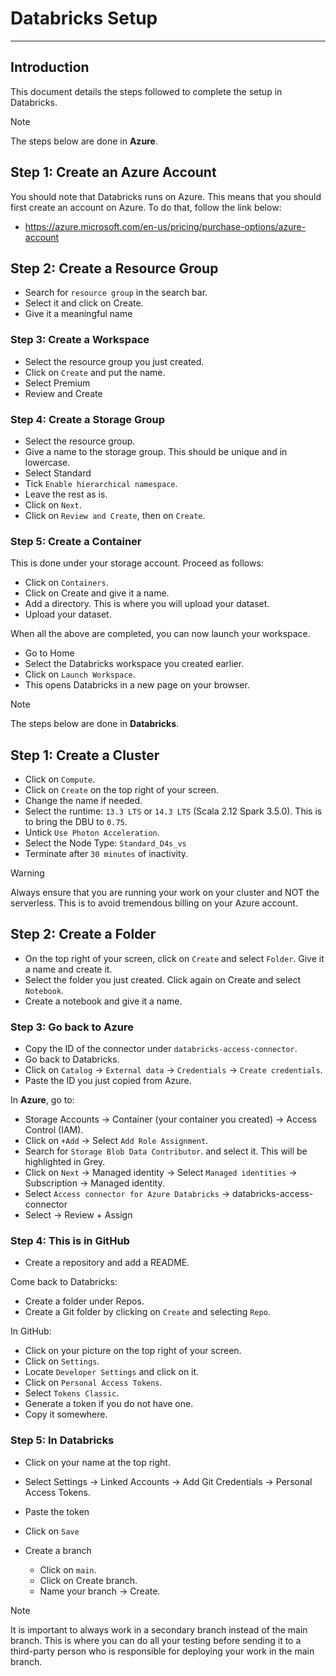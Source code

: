 # Databricks Setup
----

## Introduction
This document details the steps followed to complete the setup in Databricks. 

> [!NOTE]
> The steps below are done in **Azure**.

## Step 1: Create an Azure Account
You should note that Databricks runs on Azure. This means that you should first create an account on Azure. To do that, follow the link below:
* https://azure.microsoft.com/en-us/pricing/purchase-options/azure-account

## Step 2: Create a Resource Group
* Search for `resource group` in the search bar. 
* Select it and click on Create. 
* Give it a meaningful name

### Step 3: Create a Workspace
* Select the resource group you just created.
* Click on `Create` and put the name.
* Select Premium
* Review and Create

### Step 4: Create a Storage Group
* Select the resource group.
* Give a name to the storage group. This should be unique and in lowercase.
* Select Standard
* Tick `Enable hierarchical namespace`.
* Leave the rest as is.
* Click on `Next`.
* Click on `Review and Create`, then on `Create`.

### Step 5: Create a Container
This is done under your storage account. Proceed as follows:  
* Click on `Containers`.
* Click on Create and give it a name.
* Add a directory. This is where you will upload your dataset.
* Upload your dataset.

When all the above are completed, you can now launch your workspace.
* Go to Home 
* Select the Databricks workspace you created earlier.
* Click on `Launch Workspace`.
* This opens Databricks in a new page on your browser.

> [!NOTE]
> The steps below are done in **Databricks**.

## Step 1: Create a Cluster
* Click on `Compute`.
* Click on `Create` on the top right of your screen.
* Change the name if needed.
* Select the runtime: `13.3 LTS` or `14.3 LTS` (Scala 2.12 Spark 3.5.0). This is to bring the DBU to `0.75`.
* Untick `Use Photon Acceleration`.
* Select the Node Type: `Standard_D4s_vs`
* Terminate after `30 minutes` of inactivity.

> [!WARNING]
> Always ensure that you are running your work on your cluster and NOT the serverless.
> This is to avoid tremendous billing on your Azure account.

## Step 2: Create a Folder
* On the top right of your screen, click on `Create` and select `Folder`. Give it a name and create it.
* Select the folder you just created. Click again on Create and select `Notebook`. 
* Create a notebook and give it a name.

### Step 3: Go back to Azure
* Copy the ID of the connector under `databricks-access-connector`.
* Go back to Databricks.
* Click on `Catalog` -> `External data` -> `Credentials` -> `Create credentials`.
* Paste the ID you just copied from Azure.  

In **Azure**, go to:  
* Storage Accounts -> Container (your container you created) -> Access Control (IAM).
* Click on `+Add` -> Select `Add Role Assignment`.
* Search for `Storage Blob Data Contributor`. and select it. This will be highlighted in Grey.
* Click on `Next` -> Managed identity -> Select `Managed identities` -> Subscription -> Managed identity.
* Select `Access connector for Azure Databricks` -> databricks-access-connector
* Select -> Review + Assign

### Step 4: This is in GitHub
* Create a repository and add a README.

Come back to Databricks:  
* Create a folder under Repos.
* Create a Git folder by clicking on `Create` and selecting `Repo`.

In GitHub:  
* Click on your picture on the top right of your screen.
* Click on `Settings`.
* Locate `Developer Settings` and click on it.
* Click on `Personal Access Tokens`.
* Select `Tokens Classic`.
* Generate a token if you do not have one.
* Copy it somewhere.

### Step 5: In Databricks
* Click on your name at the top right.
* Select Settings -> Linked Accounts -> Add Git Credentials -> Personal Access Tokens.
* Paste the token
* Click on `Save`

* Create a branch
  * Click on `main`.
  * Click on Create branch.
  * Name your branch -> Create.

> [!NOTE]
> It is important to always work in a secondary branch instead of the main branch.
> This is where you can do all your testing before sending it to a third-party person who is responsible for deploying your work in the main branch.


























